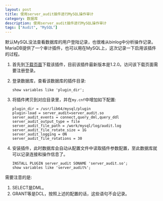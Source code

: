 ```yaml
---
layout: post
title: 使用server_audit插件进行MySQL操作审计
category: 数据库
description: 使用server_audit插件进行MySQL操作审计
tags: ["Audit", "MySQL"]
---
```


默认MySQL没法查看数据库的用户登陆记录，也很难从binlog中分析操作记录。MariaDB提供了一个审计插件，也可以用在MySQL上，这次记录一下启用该插件的过程。

1. 首先到[下载页面](https://mariadb.com/my_portal/download/audit_plugin)下载该插件，目前该插件最新版本是1.2.0。访问该下载页面需要注册登录。
2. 登录数据库，查看该数据库的插件目录:

    ```
    show variables like 'plugin_dir';
    ```
3. 将插件拷贝到对应目录里，并在`my.cnf`中增加如下配置:

    ```
    plugin_dir = /usr/lib64/mysql/plugin
    plugin-load = server_audit=server_audit.so
    server_audit_events = connect,query_dml,query_ddl
    server_audit_output_type = file
    server_audit_file_path = /work/mysql/log/audit.log
    server_audit_file_rotate_size = 1G
    server_audit_logging = ON
    server_audit_file_rotations = 30
    ```
4. 安装插件，此时数据库会自动从配置文件中读取插件参数配置，至此数据库就可以记录连接和操作信息了。

    ```
    INSTALL PLUGIN server_audit SONAME 'server_audit.so';
    show variables like 'server_audit%';
    ```

需要注意的是:

1. SELECT是DML。
2. GRANT等是DCL，按照上述的配置的话，这些语句不会记录。
